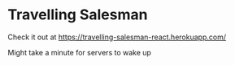 # Travelling Salesman

Check it out at https://travelling-salesman-react.herokuapp.com/

Might take a minute for servers to wake up

